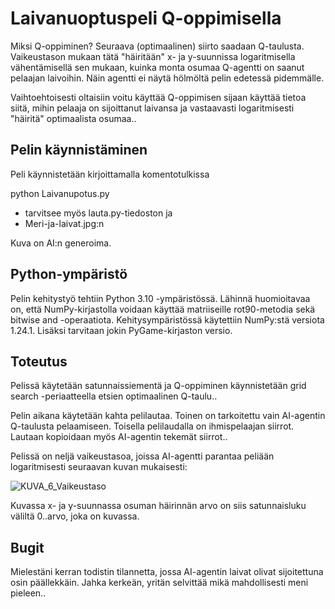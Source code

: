 # Laivanuoptuspeli Q-oppimisella

Miksi Q-oppiminen? Seuraava (optimaalinen) siirto saadaan Q-taulusta. Vaikeustason mukaan tätä "häiritään" x- ja y-suunnissa logaritmisella vähentämisellä sen mukaan, kuinka monta osumaa Q-agentti on saanut pelaajan laivoihin. Näin agentti ei näytä hölmöltä pelin edetessä pidemmälle.

Vaihtoehtoisesti oltaisiin voitu käyttää Q-oppimisen sijaan käyttää tietoa siitä, mihin pelaaja on sijoittanut laivansa ja vastaavasti logaritmisesti "häiritä" optimaalista osumaa..

## Pelin käynnistäminen

Peli käynnistetään kirjoittamalla komentotulkissa

python Laivanupotus.py

- tarvitsee myös lauta.py-tiedoston ja
- Meri-ja-laivat.jpg:n

Kuva on AI:n generoima.

## Python-ympäristö

Pelin kehitystyö tehtiin Python 3.10 -ympäristössä. Lähinnä huomioitavaa on, että NumPy-kirjastolla voidaan käyttää matriiseille rot90-metodia sekä bitwise and -operaatiota. Kehitysympäristössä käytettiin NumPy:stä versiota 1.24.1. Lisäksi tarvitaan jokin PyGame-kirjaston versio.

## Toteutus

Pelissä käytetään satunnaissiementä ja Q-oppiminen käynnistetään grid search -periaatteella etsien optimaalinen Q-taulu..

Pelin aikana käytetään kahta pelilautaa. Toinen on tarkoitettu vain AI-agentin Q-taulusta pelaamiseen. Toisella pelilaudalla on ihmispelaajan siirrot. Lautaan kopioidaan myös AI-agentin tekemät siirrot..

Pelissä on neljä vaikeustasoa, joissa AI-agentti parantaa peliään logaritmisesti seuraavan kuvan mukaisesti:

![KUVA_6_Vaikeustaso](https://github.com/tickBit/Q-Laivanupotus/assets/61118857/89ec3887-97d1-4e2a-a825-e4ab2ac92881)

Kuvassa x- ja y-suunnassa osuman häirinnän arvo on siis satunnaisluku väliltä 0..arvo, joka on kuvassa.

## Bugit

Mielestäni kerran todistin tilannetta, jossa AI-agentin laivat olivat sijoitettuna osin päällekkäin. Jahka kerkeän, yritän selvittää mikä mahdollisesti meni pieleen..
